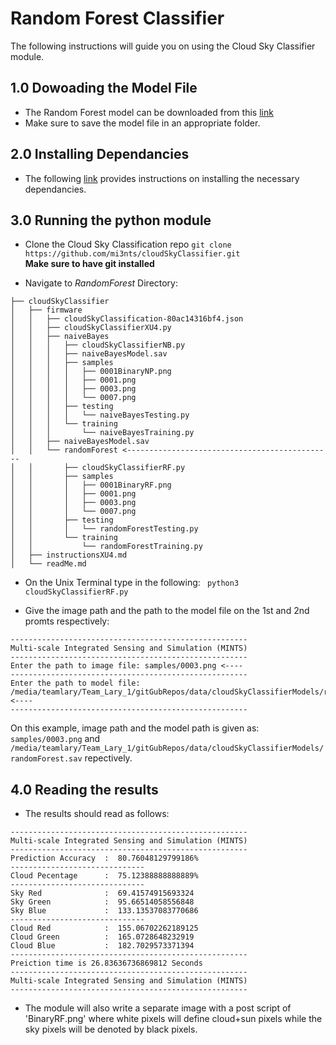 # Random Forest Classifier

The following instructions will guide you on using the Cloud Sky Classifier module.

## 1.0 Dowoading the Model File 

- The Random Forest model can be downloaded from this [link](https://utdallas.box.com/s/bhldpjgyvyq62ckk1efzol9rhimy5b48)
- Make sure to save the model file in an appropriate folder.

## 2.0 Installing Dependancies
-  The following [link](https://github.com/mi3nts/cloudSkyClassifier/blob/master/dependencies.md) provides instructions on installing the necessary dependancies.

## 3.0 Running the python module

- Clone the Cloud Sky Classification repo
```git clone https://github.com/mi3nts/cloudSkyClassifier.git```</br>
**Make sure to have git installed**

- Navigate to *RandomForest* Directory:
```
├── cloudSkyClassifier
│   ├── firmware
│   │   ├── cloudSkyClassification-80ac14316bf4.json
│   │   ├── cloudSkyClassifierXU4.py
│   │   ├── naiveBayes
│   │   │   ├── cloudSkyClassifierNB.py
│   │   │   ├── naiveBayesModel.sav
│   │   │   ├── samples
│   │   │   │   ├── 0001BinaryNP.png
│   │   │   │   ├── 0001.png
│   │   │   │   ├── 0003.png
│   │   │   │   └── 0007.png
│   │   │   ├── testing
│   │   │   │   └── naiveBayesTesting.py
│   │   │   └── training
│   │   │       └── naiveBayesTraining.py
│   │   ├── naiveBayesModel.sav
│   │   └── randomForest <----------------------------------------------
│   │       ├── cloudSkyClassifierRF.py
│   │       ├── samples
│   │       │   ├── 0001BinaryRF.png
│   │       │   ├── 0001.png
│   │       │   ├── 0003.png
│   │       │   └── 0007.png
│   │       ├── testing
│   │       │   └── randomForestTesting.py
│   │       └── training
│   │           └── randomForestTraining.py
│   ├── instructionsXU4.md
│   └── readMe.md
```
- On the Unix Terminal type in the following:
``` python3 cloudSkyClassifierRF.py```

- Give the image path and the path to the model file on the 1st and 2nd promts respectively:

```
-----------------------------------------------------
Multi-scale Integrated Sensing and Simulation (MINTS)
-----------------------------------------------------
Enter the path to image file: samples/0003.png <----
-----------------------------------------------------
Enter the path to model file: /media/teamlary/Team_Lary_1/gitGubRepos/data/cloudSkyClassifierModels/randomForest.sav <----
-----------------------------------------------------
```

On this example, image path and the model path is given as: `samples/0003.png` and  `/media/teamlary/Team_Lary_1/gitGubRepos/data/cloudSkyClassifierModels/randomForest.sav` repectively. 

## 4.0 Reading the results 

- The results should read as follows:
```
-----------------------------------------------------
Multi-scale Integrated Sensing and Simulation (MINTS)
-----------------------------------------------------
Prediction Accuracy  :  80.76048129799186%
------------------------------
Cloud Pecentage      :  75.12388888888889%
------------------------------
Sky Red              :  69.41574915693324
Sky Green            :  95.66514058556848
Sky Blue             :  133.13537083770686
------------------------------
Cloud Red            :  155.06702262189125
Cloud Green          :  165.0728648232919
Cloud Blue           :  182.7029573371394
-----------------------------------------------------
Preiction time is 26.83636736869812 Seconds
-----------------------------------------------------
Multi-scale Integrated Sensing and Simulation (MINTS)
-----------------------------------------------------

```
- The module will also write a separate image with a post script of 'BinaryRF.png' where white pixels will define cloud+sun pixels while the sky pixels will be denoted by black pixels. 








